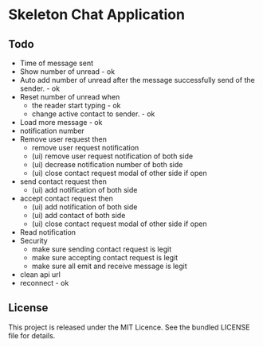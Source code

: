 # Skeleton Chat Application

## Todo
 - Time of message sent
 - Show number of unread - ok
 - Auto add number of unread after the message successfully send of the sender. - ok
 - Reset number of unread when
    - the reader start typing - ok
    - change active contact to sender. - ok
 - Load more message - ok
 - notification number
 - Remove user request then
    - remove user request notification
    - (ui) remove user request notification of both side
    - (ui) decrease notification number of both side
    - (ui) close contact request modal of other side if open
 - send contact request then
    - (ui) add notification of both side
 - accept contact request then
    - (ui) add notification of both side
    - (ui) add contact of both side
    - (ui) close contact request modal of other side if open
 - Read notification
 - Security
    - make sure sending contact request is legit
    - make sure accepting contact request is legit
    - make sure all emit and receive message is legit
 - clean api url
 - reconnect - ok

## License
This project is released under the MIT Licence. See the bundled LICENSE file for details.

